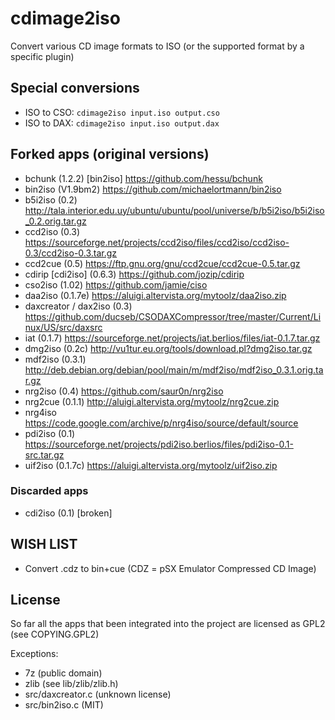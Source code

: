 # cdimage2iso

Convert various CD image formats to ISO (or the supported format by a specific plugin)

## Special conversions

- ISO to CSO: `cdimage2iso input.iso output.cso`
- ISO to DAX: `cdimage2iso input.iso output.dax`

## Forked apps (original versions)

- bchunk (1.2.2) [bin2iso] https://github.com/hessu/bchunk
- bin2iso (V1.9bm2) https://github.com/michaelortmann/bin2iso
- b5i2iso (0.2) http://tala.interior.edu.uy/ubuntu/ubuntu/pool/universe/b/b5i2iso/b5i2iso_0.2.orig.tar.gz
- ccd2iso (0.3) https://sourceforge.net/projects/ccd2iso/files/ccd2iso/ccd2iso-0.3/ccd2iso-0.3.tar.gz
- ccd2cue (0.5) https://ftp.gnu.org/gnu/ccd2cue/ccd2cue-0.5.tar.gz
- cdirip [cdi2iso] (0.6.3) https://github.com/jozip/cdirip
- cso2iso (1.02) https://github.com/jamie/ciso
- daa2iso (0.1.7e) https://aluigi.altervista.org/mytoolz/daa2iso.zip
- daxcreator / dax2iso (0.3) https://github.com/ducseb/CSODAXCompressor/tree/master/Current/Linux/US/src/daxsrc
- iat (0.1.7) https://sourceforge.net/projects/iat.berlios/files/iat-0.1.7.tar.gz
- dmg2iso (0.2c) http://vu1tur.eu.org/tools/download.pl?dmg2iso.tar.gz
- mdf2iso (0.3.1) http://deb.debian.org/debian/pool/main/m/mdf2iso/mdf2iso_0.3.1.orig.tar.gz
- nrg2iso (0.4) https://github.com/saur0n/nrg2iso
- nrg2cue (0.1.1) http://aluigi.altervista.org/mytoolz/nrg2cue.zip
- nrg4iso https://code.google.com/archive/p/nrg4iso/source/default/source
- pdi2iso (0.1) https://sourceforge.net/projects/pdi2iso.berlios/files/pdi2iso-0.1-src.tar.gz
- uif2iso (0.1.7c) https://aluigi.altervista.org/mytoolz/uif2iso.zip

### Discarded apps

- cdi2iso (0.1) [broken]

## WISH LIST

- Convert .cdz to bin+cue (CDZ = pSX Emulator Compressed CD Image)

## License

So far all the apps that been integrated into the project are licensed as GPL2
(see COPYING.GPL2)

Exceptions:
- 7z (public domain)
- zlib (see lib/zlib/zlib.h)
- src/daxcreator.c (unknown license)
- src/bin2iso.c (MIT)

